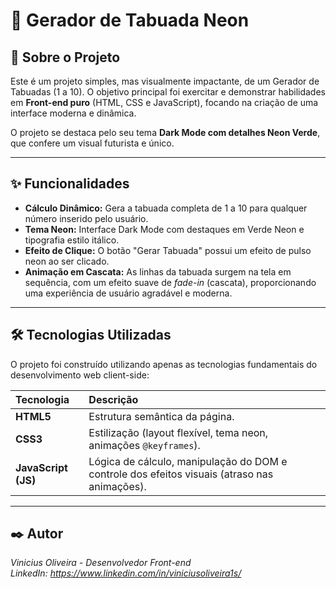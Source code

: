 # 🧮 Gerador de Tabuada Neon

## 🌟 Sobre o Projeto

Este é um projeto simples, mas visualmente impactante, de um Gerador de Tabuadas (1 a 10). O objetivo principal foi exercitar e demonstrar habilidades em **Front-end puro** (HTML, CSS e JavaScript), focando na criação de uma interface moderna e dinâmica.

O projeto se destaca pelo seu tema **Dark Mode com detalhes Neon Verde**, que confere um visual futurista e único.

---

## ✨ Funcionalidades

* **Cálculo Dinâmico:** Gera a tabuada completa de 1 a 10 para qualquer número inserido pelo usuário.
* **Tema Neon:** Interface Dark Mode com destaques em Verde Neon e tipografia estilo itálico.
* **Efeito de Clique:** O botão "Gerar Tabuada" possui um efeito de pulso neon ao ser clicado.
* **Animação em Cascata:** As linhas da tabuada surgem na tela em sequência, com um efeito suave de *fade-in* (cascata), proporcionando uma experiência de usuário agradável e moderna.

---

## 🛠️ Tecnologias Utilizadas

O projeto foi construído utilizando apenas as tecnologias fundamentais do desenvolvimento web client-side:

| Tecnologia | Descrição |
| :--- | :--- |
| **HTML5** | Estrutura semântica da página. |
| **CSS3** | Estilização (layout flexível, tema neon, animações `@keyframes`). |
| **JavaScript (JS)** | Lógica de cálculo, manipulação do DOM e controle dos efeitos visuais (atraso nas animações). |

---
## ✒️ Autor
*Vinicius Oliveira - Desenvolvedor Front-end*
<br>
*LinkedIn: https://www.linkedin.com/in/viniciusoliveira1s/*

